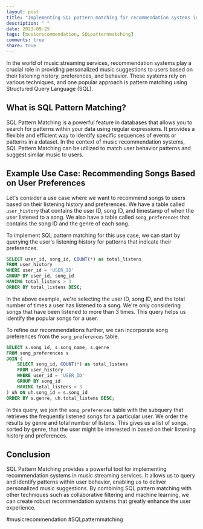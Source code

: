 ```yaml
---
layout: post
title: "Implementing SQL pattern matching for recommendation systems in music streaming"
description: " "
date: 2023-09-25
tags: [musicrecommendation, SQLpatternmatching]
comments: true
share: true
---
```


In the world of music streaming services, recommendation systems play a crucial role in providing personalized music suggestions to users based on their listening history, preferences, and behavior. These systems rely on various techniques, and one popular approach is pattern matching using Structured Query Language (SQL).

## What is SQL Pattern Matching?

SQL Pattern Matching is a powerful feature in databases that allows you to search for patterns within your data using regular expressions. It provides a flexible and efficient way to identify specific sequences of events or patterns in a dataset. In the context of music recommendation systems, SQL Pattern Matching can be utilized to match user behavior patterns and suggest similar music to users.

## Example Use Case: Recommending Songs Based on User Preferences

Let's consider a use case where we want to recommend songs to users based on their listening history and preferences. We have a table called `user_history` that contains the user ID, song ID, and timestamp of when the user listened to a song. We also have a table called `song_preferences` that contains the song ID and the genre of each song.

To implement SQL pattern matching for this use case, we can start by querying the user's listening history for patterns that indicate their preferences.

```sql
SELECT user_id, song_id, COUNT(*) as total_listens
FROM user_history
WHERE user_id = 'USER_ID'
GROUP BY user_id, song_id
HAVING total_listens > 3
ORDER BY total_listens DESC;
```

In the above example, we're selecting the user ID, song ID, and the total number of times a user has listened to a song. We're only considering songs that have been listened to more than 3 times. This query helps us identify the popular songs for a user.

To refine our recommendations further, we can incorporate song preferences from the `song_preferences` table.

```sql
SELECT s.song_id, s.song_name, s.genre
FROM song_preferences s
JOIN (
    SELECT song_id, COUNT(*) as total_listens
    FROM user_history
    WHERE user_id = 'USER_ID'
    GROUP BY song_id
    HAVING total_listens > 3
) uh ON uh.song_id = s.song_id
ORDER BY s.genre, uh.total_listens DESC;
```

In this query, we join the `song_preferences` table with the subquery that retrieves the frequently listened songs for a particular user. We order the results by genre and total number of listens. This gives us a list of songs, sorted by genre, that the user might be interested in based on their listening history and preferences.

## Conclusion

SQL Pattern Matching provides a powerful tool for implementing recommendation systems in music streaming services. It allows us to query and identify patterns within user behavior, enabling us to deliver personalized music suggestions. By combining SQL pattern matching with other techniques such as collaborative filtering and machine learning, we can create robust recommendation systems that greatly enhance the user experience.

#musicrecommendation #SQLpatternmatching